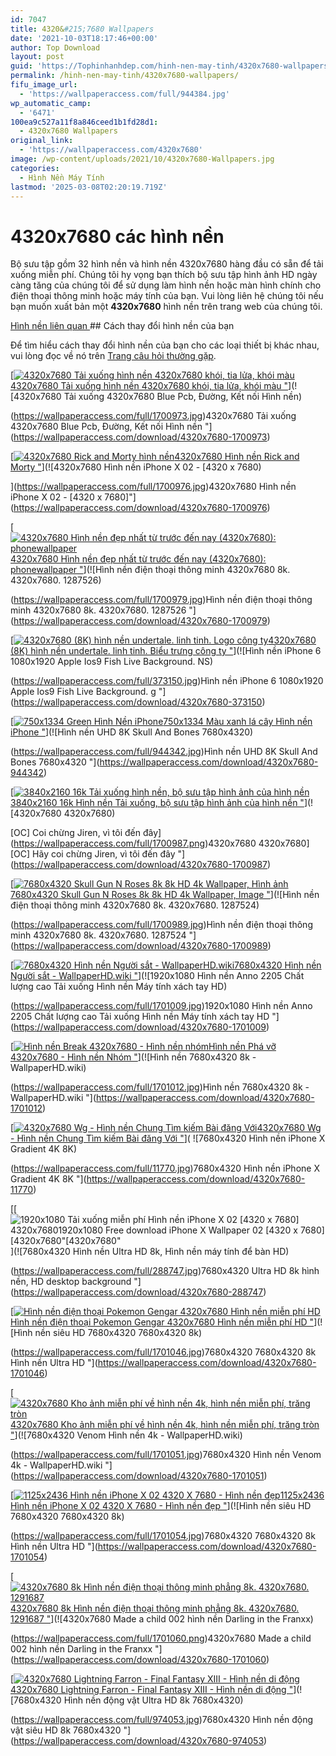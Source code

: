 ```yaml
---
id: 7047
title: 4320&#215;7680 Wallpapers
date: '2021-10-03T18:17:46+00:00'
author: Top Download
layout: post
guid: 'https://Tophinhanhdep.com/hinh-nen-may-tinh/4320x7680-wallpapers/'
permalink: /hinh-nen-may-tinh/4320x7680-wallpapers/
fifu_image_url:
  - 'https://wallpaperaccess.com/full/944384.jpg'
wp_automatic_camp:
  - '6471'
100ea9c527a11f8a846ceed1b1fd28d1:
  - 4320x7680 Wallpapers
original_link:
  - 'https://wallpaperaccess.com/4320x7680'
image: /wp-content/uploads/2021/10/4320x7680-Wallpapers.jpg
categories:
  - Hình Nền Máy Tính
lastmod: '2025-03-08T02:20:19.719Z'
---
```

# 4320x7680 các hình nền

Bộ sưu tập gồm 32 hình nền và hình nền 4320x7680 hàng đầu có sẵn để tải xuống miễn phí. Chúng tôi hy vọng bạn thích bộ sưu tập hình ảnh HD ngày càng tăng của chúng tôi để sử dụng làm hình nền hoặc màn hình chính cho điện thoại thông minh hoặc máy tính của bạn. Vui lòng liên hệ chúng tôi nếu bạn muốn xuất bản một **4320x7680** hình nền trên trang web của chúng tôi.

[Hình nền liên quan ](#related) ## Cách thay đổi hình nền của bạn

Để tìm hiểu cách thay đổi hình nền của bạn cho các loại thiết bị khác nhau, vui lòng đọc về nó trên [Trang câu hỏi thường gặp](https://tophinhanhdep.com/faq/).

  
[[![4320x7680 Tải xuống hình nền 4320x7680 khói, tia lửa, khói màu](https://wallpaperaccess.com/full/944384.jpg)4320x7680 Tải xuống hình nền 4320x7680 khói, tia lửa, khói màu "](https://wallpaperaccess.com/download/4320x7680-944384)](![4320x7680 Tải xuống 4320x7680 Blue Pcb, Đường, Kết nối Hình nền)

(https://wallpaperaccess.com/full/1700973.jpg)4320x7680 Tải xuống 4320x7680 Blue Pcb, Đường, Kết nối Hình nền "](https://wallpaperaccess.com/download/4320x7680-1700973)

[[![4320x7680 Rick and Morty hình nền](https://wallpaperaccess.com/full/1700974.jpg)4320x7680 Hình nền Rick and Morty "](https://wallpaperaccess.com/download/4320x7680-1700974)](![4320x7680 Hình nền iPhone X 02 - [4320 x 7680)

](https://wallpaperaccess.com/full/1700976.jpg)4320x7680 Hình nền iPhone X 02 - \[4320 x 7680\]"](https://wallpaperaccess.com/download/4320x7680-1700976)

[[![4320x7680 Hình nền đẹp nhất từ ​​trước đến nay (4320x7680): phonewallpaper](https://wallpaperaccess.com/full/1700977.jpg)4320x7680 Hình nền đẹp nhất từ ​​trước đến nay (4320x7680): phonewallpaper "](https://wallpaperaccess.com/download/4320x7680-1700977)](![Hình nền điện thoại thông minh 4320x7680 8k.  4320x7680.  1287526)

(https://wallpaperaccess.com/full/1700979.jpg)Hình nền điện thoại thông minh 4320x7680 8k. 4320x7680. 1287526 "](https://wallpaperaccess.com/download/4320x7680-1700979)

[[![4320x7680 (8K) hình nền undertale.  linh tinh.  Logo công ty](https://wallpaperaccess.com/full/1700980.jpg)4320x7680 (8K) hình nền undertale. linh tinh. Biểu trưng công ty "](https://wallpaperaccess.com/download/4320x7680-1700980)](![Hình nền iPhone 6 1080x1920 Apple Ios9 Fish Live Background.  NS)

(https://wallpaperaccess.com/full/373150.jpg)Hình nền iPhone 6 1080x1920 Apple Ios9 Fish Live Background. g "](https://wallpaperaccess.com/download/4320x7680-373150)

[[![750x1334 Green Hình Nền iPhone](https://wallpaperaccess.com/full/1700983.jpg)750x1334 Màu xanh lá cây Hình nền iPhone "](https://wallpaperaccess.com/download/4320x7680-1700983)](![Hình nền UHD 8K Skull And Bones 7680x4320)

(https://wallpaperaccess.com/full/944342.jpg)Hình nền UHD 8K Skull And Bones 7680x4320 "](https://wallpaperaccess.com/download/4320x7680-944342)

[[![3840x2160 16k Tải xuống hình nền, bộ sưu tập hình ảnh của hình nền](https://wallpaperaccess.com/full/1700986.jpg)3840x2160 16k Hình nền Tải xuống, bộ sưu tập hình ảnh của hình nền "](https://wallpaperaccess.com/download/4320x7680-1700986)](![4320x7680 4320x7680)

[OC] Coi chừng Jiren, vì tôi đến đây](https://wallpaperaccess.com/full/1700987.png)4320x7680 4320x7680\]\[OC\] Hãy coi chừng Jiren, vì tôi đến đây "](https://wallpaperaccess.com/download/4320x7680-1700987)

[[![7680x4320 Skull Gun N Roses 8k 8k HD 4k Wallpaper, Hình ảnh](https://wallpaperaccess.com/full/402954.jpg)7680x4320 Skull Gun N Roses 8k 8k HD 4k Wallpaper, Image "](https://wallpaperaccess.com/download/4320x7680-402954)](![Hình nền điện thoại thông minh 4320x7680 8k.  4320x7680.  1287524)

(https://wallpaperaccess.com/full/1700989.jpg)Hình nền điện thoại thông minh 4320x7680 8k. 4320x7680. 1287524 "](https://wallpaperaccess.com/download/4320x7680-1700989)

[[![7680x4320 Hình nền Người sắt - WallpaperHD.wiki](https://wallpaperaccess.com/full/1700990.jpg)7680x4320 Hình nền Người sắt - WallpaperHD.wiki "](https://wallpaperaccess.com/download/4320x7680-1700990)](![1920x1080 Hình nền Anno 2205 Chất lượng cao Tải xuống Hình nền Máy tính xách tay HD)

(https://wallpaperaccess.com/full/1701009.jpg)1920x1080 Hình nền Anno 2205 Chất lượng cao Tải xuống Hình nền Máy tính xách tay HD "](https://wallpaperaccess.com/download/4320x7680-1701009)

[[![Hình nền Break 4320x7680 - Hình nền nhóm](https://wallpaperaccess.com/full/1701010.png)Hình nền Phá vỡ 4320x7680 - Hình nền Nhóm "](https://wallpaperaccess.com/download/4320x7680-1701010)](![Hình nền 7680x4320 8k - WallpaperHD.wiki)

(https://wallpaperaccess.com/full/1701012.jpg)Hình nền 7680x4320 8k - WallpaperHD.wiki "](https://wallpaperaccess.com/download/4320x7680-1701012)

[[![4320x7680 Wg - Hình nền Chung Tìm kiếm Bài đăng Với](https://wallpaperaccess.com/full/1701018.jpg)4320x7680 Wg - Hình nền Chung Tìm kiếm Bài đăng Với "](https://wallpaperaccess.com/download/4320x7680-1701018)]( ![7680x4320 Hình nền iPhone X Gradient 4K 8K)

(https://wallpaperaccess.com/full/11770.jpg)7680x4320 Hình nền iPhone X Gradient 4K 8K "](https://wallpaperaccess.com/download/4320x7680-11770)

[[![1920x1080 Tải xuống miễn phí Hình nền iPhone X 02 [4320 x 7680] [4320x7680](https://wallpaperaccess.com/full/1701026.jpg)1920x1080 Free download iPhone X Wallpaper 02 \[4320 x 7680\] \[4320x7680"\[4320x7680"](https://wallpaperaccess.com/download/4320x7680-1701026)](![7680x4320 Hình nền Ultra HD 8k, Hình nền máy tính để bàn HD)

(https://wallpaperaccess.com/full/288747.jpg)7680x4320 Ultra HD 8k hình nền, HD desktop background "](https://wallpaperaccess.com/download/4320x7680-288747)

[[![Hình nền điện thoại Pokemon Gengar 4320x7680 Hình nền miễn phí HD](https://wallpaperaccess.com/full/1701044.png)Hình nền điện thoại Pokemon Gengar 4320x7680 Hình nền miễn phí HD "](https://wallpaperaccess.com/download/4320x7680-1701044)](![Hình nền siêu HD 7680x4320 7680x4320 8k)

(https://wallpaperaccess.com/full/1701046.jpg)7680x4320 7680x4320 8k Hình nền Ultra HD "](https://wallpaperaccess.com/download/4320x7680-1701046)

[[![4320x7680 Kho ảnh miễn phí về hình nền 4k, hình nền miễn phí, trăng tròn](https://wallpaperaccess.com/full/1701050.jpg)4320x7680 Kho ảnh miễn phí về hình nền 4k, hình nền miễn phí, trăng tròn "](https://wallpaperaccess.com/download/4320x7680-1701050)](![7680x4320 Venom Hình nền 4k - WallpaperHD.wiki)

(https://wallpaperaccess.com/full/1701051.jpg)7680x4320 Hình nền Venom 4k - WallpaperHD.wiki "](https://wallpaperaccess.com/download/4320x7680-1701051)

[[![1125x2436 Hình nền iPhone X 02 4320 X 7680 - Hình nền đẹp](https://wallpaperaccess.com/full/1701053.jpg)1125x2436 Hình nền iPhone X 02 4320 X 7680 - Hình nền đẹp "](https://wallpaperaccess.com/download/4320x7680-1701053)](![Hình nền siêu HD 7680x4320 7680x4320 8k)

(https://wallpaperaccess.com/full/1701054.jpg)7680x4320 7680x4320 8k Hình nền Ultra HD "](https://wallpaperaccess.com/download/4320x7680-1701054)

[[![4320x7680 8k Hình nền điện thoại thông minh phẳng 8k.  4320x7680.  1291687](https://wallpaperaccess.com/full/1701056.jpg)4320x7680 8k Hình nền điện thoại thông minh phẳng 8k. 4320x7680. 1291687 "](https://wallpaperaccess.com/download/4320x7680-1701056)](![4320x7680 Made a child 002 hình nền Darling in the Franxx)

(https://wallpaperaccess.com/full/1701060.png)4320x7680 Made a child 002 hình nền Darling in the Franxx "](https://wallpaperaccess.com/download/4320x7680-1701060)

[[![4320x7680 Lightning Farron - Final Fantasy XIII - Hình nền di động](https://wallpaperaccess.com/full/1701106.jpg)4320x7680 Lightning Farron - Final Fantasy XIII - Hình nền di động "](https://wallpaperaccess.com/download/4320x7680-1701106)](![7680x4320 Hình nền động vật Ultra HD 8k 7680x4320)

(https://wallpaperaccess.com/full/974053.jpg)7680x4320 Hình nền động vật siêu HD 8k 7680x4320 "](https://wallpaperaccess.com/download/4320x7680-974053)

